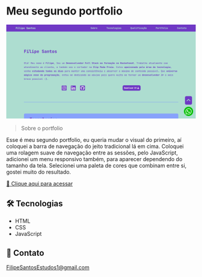# Meu segundo portfolio 

![preview](./.github/preview.png)

> Sobre o portfolio

Esse é meu segundo portfolio, eu queria mudar o visual do primeiro, aí coloquei a barra de navegação do jeito tradicional lá em cima. Coloquei uma rolagem suave de navegação entre as sessões, pelo JavaScript, adicionei um menu responsivo também, para aparecer dependendo do tamanho da tela. Selecionei uma paleta de cores que combinam entre si, gostei muito do resultado.

[🔗 Clique aqui para acessar](https://filipesantos07.github.io/portfolio02/)

## 🛠️ Tecnologias

- HTML
- CSS
- JavaScript

## 💛 Contato

FilipeSantosEstudos1@gmail.com
